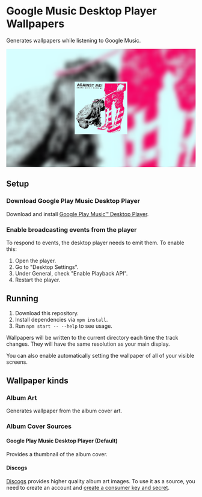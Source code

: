 # Google Music Desktop Player Wallpapers

Generates wallpapers while listening to Google Music.

![Sample Wallpaper](sample.wallpaper.png)

## Setup

### Download Google Play Music Desktop Player

Download and install [Google Play Music™ Desktop Player](https://github.com/MarshallOfSound/Google-Play-Music-Desktop-Player-UNOFFICIAL-).

### Enable broadcasting events from the player

To respond to events, the desktop player needs to emit them. To enable this:

1. Open the player.
2. Go to "Desktop Settings".
3. Under General, check "Enable Playback API".
4. Restart the player.

## Running

1. Download this repository.
2. Install dependencies via `npm install`.
3. Run `npm start -- --help` to see usage.

Wallpapers will be written to the current directory each time the track changes. They will have the same resolution as your main display.

You can also enable automatically setting the wallpaper of all of your visible screens.

## Wallpaper kinds

### Album Art

Generates wallpaper from the album cover art.

### Album Cover Sources

#### Google Play Music Desktop Player (Default)

Provides a thumbnail of the album cover.

#### Discogs

[Discogs](https://www.discogs.com/) provides higher quality album art images. To use it as a source, you need to create an account and [create a consumer key and secret](https://www.discogs.com/developers/#page:authentication).
